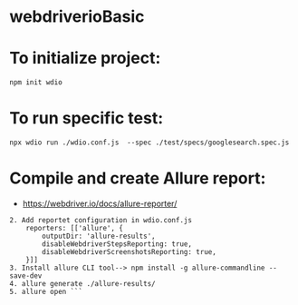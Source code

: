 # webdriverioBasic

# To initialize project: 
```npm init wdio```

# To run specific test: 
```npx wdio run ./wdio.conf.js  --spec ./test/specs/googlesearch.spec.js```

# Compile and create Allure report: 
- https://webdriver.io/docs/allure-reporter/
```1. Add dependency:  npm install @wdio/allure-reporter --save-dev
2. Add reportet configuration in wdio.conf.js
	reporters: [['allure', {
        outputDir: 'allure-results',
        disableWebdriverStepsReporting: true,
        disableWebdriverScreenshotsReporting: true,
    }]]
3. Install allure CLI tool--> npm install -g allure-commandline --save-dev
4. allure generate ./allure-results/
5. allure open ```
